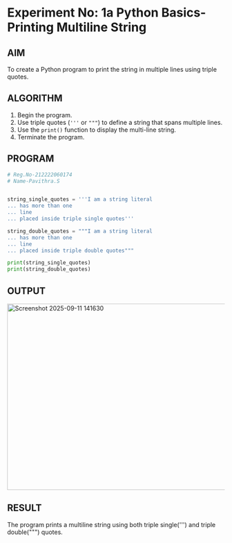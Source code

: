# Experiment No: 1a Python Basics- Printing Multiline String

## AIM  
To create a Python program to print the string in multiple lines using triple quotes.

## ALGORITHM  
1. Begin the program.  
2. Use triple quotes (`'''` or `"""`) to define a string that spans multiple lines.  
3. Use the `print()` function to display the multi-line string.  
4. Terminate the program.

## PROGRAM
```python
# Reg.No-212222060174
# Name-Pavithra.S


string_single_quotes = '''I am a string literal
... has more than one
... line
... placed inside triple single quotes'''

string_double_quotes = """I am a string literal
... has more than one
... line
... placed inside triple double quotes"""

print(string_single_quotes)
print(string_double_quotes)
```
## OUTPUT

<img width="1145" height="432" alt="Screenshot 2025-09-11 141630" src="https://github.com/user-attachments/assets/85864e77-38a7-4f98-85b0-87b528bcfaf0" />

## RESULT
The program prints a multiline string using both triple single(''') and triple double(""") quotes.

